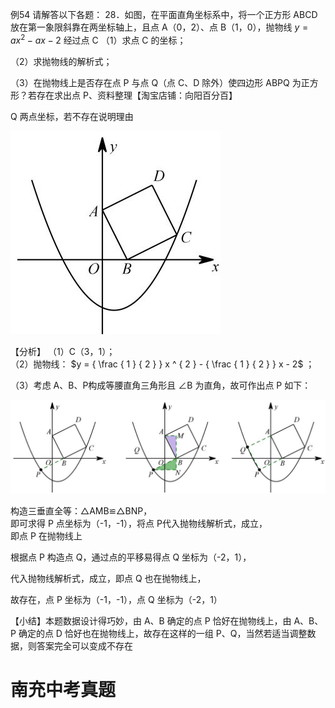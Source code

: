 例54 请解答以下各题： 28．如图，在平面直角坐标系中，将一个正方形 ABCD 放在第一象限斜靠在两坐标轴上，且点 A（0，2）、点 B（1，0），抛物线 $y = a x ^ { 2 } - a x - 2$ 经过点 C
（1）求点 C 的坐标；

（2）求抛物线的解析式；

（3）在抛物线上是否存在点 P 与点 Q（点 C、D 除外）使四边形 ABPQ 为正方形？若存在求出点 P、资料整理【淘宝店铺：向阳百分百】

Q 两点坐标，若不存在说明理由

![](<../../qs_image_DB/专题3-2_一网打尽14类·二次函数的存在性问题（解析版）_/034ffe91de9c94ca02be87d6f243095bcd63d750716042f2df8fae18592501e9.jpg>)

【分析】
（1）C（3，1）；  
（2）抛物线： $y = { \frac { 1 } { 2 } } x ^ { 2 } - { \frac { 1 } { 2 } } x - 2$ ；

（3）考虑 A、B、P构成等腰直角三角形且 $\angle \mathrm { B }$ 为直角，故可作出点 P 如下：

![](<../../qs_image_DB/专题3-2_一网打尽14类·二次函数的存在性问题（解析版）_/67dd1e7d5c91ad55ec69953d1dcf242d1a26d9dfd25b2c94a9fa23b0a29649a2.jpg>)

构造三垂直全等：△AMB≌△BNP，  
即可求得 P 点坐标为（-1，-1），将点 P代入抛物线解析式，成立，  
即点 P 在抛物线上

根据点 P 构造点 Q，通过点的平移易得点 Q 坐标为（-2，1），

代入抛物线解析式，成立，即点 Q 也在抛物线上，

故存在，点 P 坐标为（-1，-1），点 Q 坐标为（-2，1）

【小结】本题数据设计得巧妙，由 A、B 确定的点 P 恰好在抛物线上，由 A、B、P 确定的点 D 恰好也在抛物线上，故存在这样的一组 P、Q，当然若适当调整数据，则答案完全可以变成不存在

# 南充中考真题

